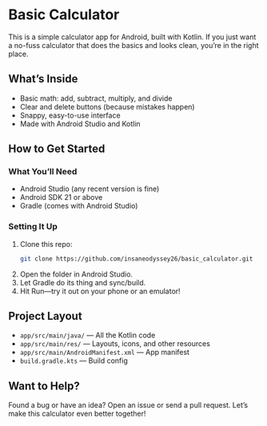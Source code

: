 # Basic Calculator

This is a simple calculator app for Android, built with Kotlin. If you just want a no-fuss calculator that does the basics and looks clean, you’re in the right place.

## What’s Inside

- Basic math: add, subtract, multiply, and divide
- Clear and delete buttons (because mistakes happen)
- Snappy, easy-to-use interface
- Made with Android Studio and Kotlin

## How to Get Started

### What You’ll Need

- Android Studio (any recent version is fine)
- Android SDK 21 or above
- Gradle (comes with Android Studio)

### Setting It Up

1. Clone this repo:
   ```sh
   git clone https://github.com/insaneodyssey26/basic_calculator.git
   ```
2. Open the folder in Android Studio.
3. Let Gradle do its thing and sync/build.
4. Hit Run—try it out on your phone or an emulator!

## Project Layout

- `app/src/main/java/` — All the Kotlin code
- `app/src/main/res/` — Layouts, icons, and other resources
- `app/src/main/AndroidManifest.xml` — App manifest
- `build.gradle.kts` — Build config

## Want to Help?

Found a bug or have an idea? Open an issue or send a pull request. Let’s make this calculator even better together!
